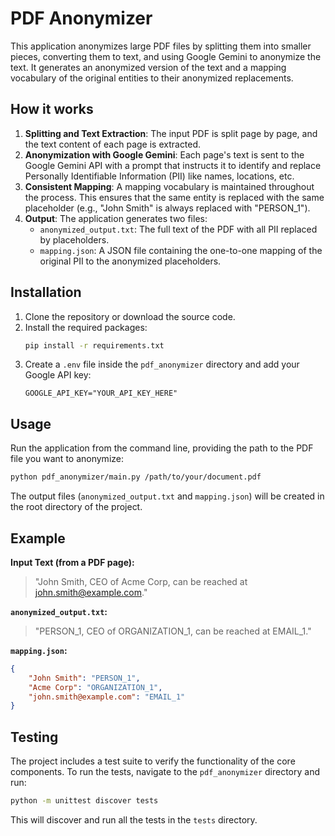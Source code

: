 # PDF Anonymizer

This application anonymizes large PDF files by splitting them into smaller pieces, converting them to text, and using Google Gemini to anonymize the text. It generates an anonymized version of the text and a mapping vocabulary of the original entities to their anonymized replacements.

## How it works

1.  **Splitting and Text Extraction**: The input PDF is split page by page, and the text content of each page is extracted.
2.  **Anonymization with Google Gemini**: Each page's text is sent to the Google Gemini API with a prompt that instructs it to identify and replace Personally Identifiable Information (PII) like names, locations, etc.
3.  **Consistent Mapping**: A mapping vocabulary is maintained throughout the process. This ensures that the same entity is replaced with the same placeholder (e.g., "John Smith" is always replaced with "PERSON_1").
4.  **Output**: The application generates two files:
    *   `anonymized_output.txt`: The full text of the PDF with all PII replaced by placeholders.
    *   `mapping.json`: A JSON file containing the one-to-one mapping of the original PII to the anonymized placeholders.

## Installation

1.  Clone the repository or download the source code.
2.  Install the required packages:
    ```bash
    pip install -r requirements.txt
    ```
3.  Create a `.env` file inside the `pdf_anonymizer` directory and add your Google API key:
    ```
    GOOGLE_API_KEY="YOUR_API_KEY_HERE"
    ```

## Usage

Run the application from the command line, providing the path to the PDF file you want to anonymize:

```bash
python pdf_anonymizer/main.py /path/to/your/document.pdf
```

The output files (`anonymized_output.txt` and `mapping.json`) will be created in the root directory of the project.

## Example

**Input Text (from a PDF page):**
> "John Smith, CEO of Acme Corp, can be reached at john.smith@example.com."

**`anonymized_output.txt`:**
> "PERSON_1, CEO of ORGANIZATION_1, can be reached at EMAIL_1."

**`mapping.json`:**
```json
{
    "John Smith": "PERSON_1",
    "Acme Corp": "ORGANIZATION_1",
    "john.smith@example.com": "EMAIL_1"
}
```

## Testing

The project includes a test suite to verify the functionality of the core components. To run the tests, navigate to the `pdf_anonymizer` directory and run:

```bash
python -m unittest discover tests
```
This will discover and run all the tests in the `tests` directory.
